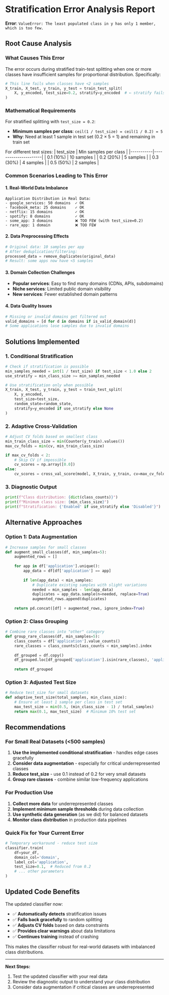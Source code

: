 # Stratification Error Analysis Report

**Error**: `ValueError: The least populated class in y has only 1 member, which is too few.`

## Root Cause Analysis

### **What Causes This Error**

The error occurs during stratified train-test splitting when one or more classes have insufficient samples for proportional distribution. Specifically:

```python
# This line fails when classes have <2 samples
X_train, X_test, y_train, y_test = train_test_split(
    X, y_encoded, test_size=0.2, stratify=y_encoded  # ← stratify fails
)
```

### **Mathematical Requirements**

For stratified splitting with `test_size = 0.2`:
- **Minimum samples per class**: `ceil(1 / test_size) = ceil(1 / 0.2) = 5`
- **Why**: Need at least 1 sample in test set (0.2 × 5 = 1) and remaining in train set

For different test sizes:
| test_size | Min samples per class |
|-----------|----------------------|
| 0.1 (10%) | 10 samples |
| 0.2 (20%) | 5 samples |
| 0.3 (30%) | 4 samples |
| 0.5 (50%) | 2 samples |

### **Common Scenarios Leading to This Error**

#### 1. **Real-World Data Imbalance**
```
Application Distribution in Real Data:
- google_services: 50 domains  ✓ OK
- facebook_meta: 25 domains    ✓ OK  
- netflix: 15 domains          ✓ OK
- spotify: 8 domains           ✓ OK
- some_app: 3 domains          ❌ TOO FEW (with test_size=0.2)
- rare_app: 1 domain           ❌ TOO FEW
```

#### 2. **Data Preprocessing Effects**
```python
# Original data: 10 samples per app
# After deduplication/filtering:
processed_data = remove_duplicates(original_data)
# Result: some apps now have <5 samples
```

#### 3. **Domain Collection Challenges**
- **Popular services**: Easy to find many domains (CDNs, APIs, subdomains)
- **Niche services**: Limited public domain visibility
- **New services**: Fewer established domain patterns

#### 4. **Data Quality Issues**
```python
# Missing or invalid domains get filtered out
valid_domains = [d for d in domains if is_valid_domain(d)]
# Some applications lose samples due to invalid domains
```

## Solutions Implemented

### **1. Conditional Stratification**
```python
# Check if stratification is possible
min_samples_needed = int(1 / test_size) if test_size < 1.0 else 2
use_stratify = min_class_size >= min_samples_needed

# Use stratification only when possible
X_train, X_test, y_train, y_test = train_test_split(
    X, y_encoded, 
    test_size=test_size, 
    random_state=random_state, 
    stratify=y_encoded if use_stratify else None
)
```

### **2. Adaptive Cross-Validation**
```python
# Adjust CV folds based on smallest class
min_train_class_size = min(Counter(y_train).values())
max_cv_folds = min(cv, min_train_class_size)

if max_cv_folds < 2:
    # Skip CV if impossible
    cv_scores = np.array([0.0])
else:
    cv_scores = cross_val_score(model, X_train, y_train, cv=max_cv_folds)
```

### **3. Diagnostic Output**
```python
print(f"Class distribution: {dict(class_counts)}")
print(f"Minimum class size: {min_class_size}")
print(f"Stratification: {'Enabled' if use_stratify else 'Disabled'}")
```

## Alternative Approaches

### **Option 1: Data Augmentation**
```python
# Increase samples for small classes
def augment_small_classes(df, min_samples=5):
    augmented_rows = []
    
    for app in df['application'].unique():
        app_data = df[df['application'] == app]
        
        if len(app_data) < min_samples:
            # Duplicate existing samples with slight variations
            needed = min_samples - len(app_data)
            duplicates = app_data.sample(n=needed, replace=True)
            augmented_rows.append(duplicates)
    
    return pd.concat([df] + augmented_rows, ignore_index=True)
```

### **Option 2: Class Grouping**
```python
# Combine rare classes into "other" category
def group_rare_classes(df, min_samples=5):
    class_counts = df['application'].value_counts()
    rare_classes = class_counts[class_counts < min_samples].index
    
    df_grouped = df.copy()
    df_grouped.loc[df_grouped['application'].isin(rare_classes), 'application'] = 'other'
    
    return df_grouped
```

### **Option 3: Adjusted Test Size**
```python
# Reduce test_size for small datasets
def adaptive_test_size(total_samples, min_class_size):
    # Ensure at least 1 sample per class in test set
    max_test_size = min(0.5, (min_class_size - 1) / total_samples)
    return max(0.1, max_test_size)  # Minimum 10% test set
```

## Recommendations

### **For Small Real Datasets (<500 samples)**
1. **Use the implemented conditional stratification** - handles edge cases gracefully
2. **Consider data augmentation** - especially for critical underrepresented classes
3. **Reduce test_size** - use 0.1 instead of 0.2 for very small datasets
4. **Group rare classes** - combine similar low-frequency applications

### **For Production Use**
1. **Collect more data** for underrepresented classes
2. **Implement minimum sample thresholds** during data collection
3. **Use synthetic data generation** (as we did) for balanced datasets
4. **Monitor class distribution** in production data pipelines

### **Quick Fix for Your Current Error**
```python
# Temporary workaround - reduce test size
classifier.train(
    df=your_df,
    domain_col='domain',
    label_col='application',
    test_size=0.1,  # Reduced from 0.2
    # ... other parameters
)
```

## Updated Code Benefits

The updated classifier now:
- ✅ **Automatically detects** stratification issues
- ✅ **Falls back gracefully** to random splitting
- ✅ **Adjusts CV folds** based on data constraints  
- ✅ **Provides clear warnings** about data limitations
- ✅ **Continues training** instead of crashing

This makes the classifier robust for real-world datasets with imbalanced class distributions.

---

**Next Steps:**
1. Test the updated classifier with your real data
2. Review the diagnostic output to understand your class distribution
3. Consider data augmentation if critical classes are underrepresented